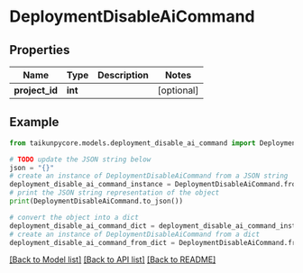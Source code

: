 # DeploymentDisableAiCommand


## Properties

Name | Type | Description | Notes
------------ | ------------- | ------------- | -------------
**project_id** | **int** |  | [optional] 

## Example

```python
from taikunpycore.models.deployment_disable_ai_command import DeploymentDisableAiCommand

# TODO update the JSON string below
json = "{}"
# create an instance of DeploymentDisableAiCommand from a JSON string
deployment_disable_ai_command_instance = DeploymentDisableAiCommand.from_json(json)
# print the JSON string representation of the object
print(DeploymentDisableAiCommand.to_json())

# convert the object into a dict
deployment_disable_ai_command_dict = deployment_disable_ai_command_instance.to_dict()
# create an instance of DeploymentDisableAiCommand from a dict
deployment_disable_ai_command_from_dict = DeploymentDisableAiCommand.from_dict(deployment_disable_ai_command_dict)
```
[[Back to Model list]](../README.md#documentation-for-models) [[Back to API list]](../README.md#documentation-for-api-endpoints) [[Back to README]](../README.md)


